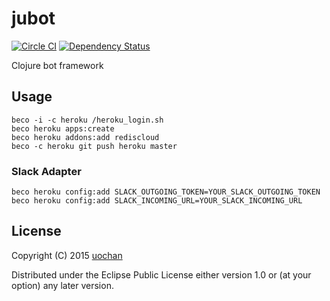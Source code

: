 # jubot
[![Circle CI](https://circleci.com/gh/liquidz/jubot.svg?style=svg)](https://circleci.com/gh/liquidz/jubot) [![Dependency Status](https://www.versioneye.com/user/projects/54ca4610de7924f81a0000dc/badge.svg?style=flat)](https://www.versioneye.com/user/projects/54ca4610de7924f81a0000dc)

Clojure bot framework

## Usage

```
beco -i -c heroku /heroku_login.sh
beco heroku apps:create
beco heroku addons:add rediscloud
beco -c heroku git push heroku master
```

### Slack Adapter

```
beco heroku config:add SLACK_OUTGOING_TOKEN=YOUR_SLACK_OUTGOING_TOKEN
beco heroku config:add SLACK_INCOMING_URL=YOUR_SLACK_INCOMING_URL
```

## License

Copyright (C) 2015 [uochan](http://twitter.com/uochan)

Distributed under the Eclipse Public License either version 1.0 or (at
your option) any later version.
